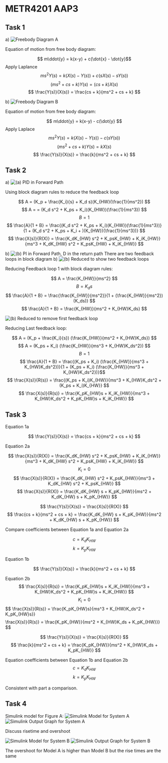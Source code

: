 # METR4201 AAP3
## Task 1
a) 
![Freebody Diagram A](/images/freebody_diagram_A.png)

Equation of motion from free body diagram:

$$ m\ddot{y} = k(x-y) + c(\dot{x} - \dot{y}$$
Apply Laplance
$$ ms^2 Y(s) = k(X(s) - Y(s)) + c(sX(s) - sY(s)) $$
$$ (ms^2 + cs + k) Y(s) = (cs + k) X(s) $$
$$ \frac{Y(s)}{X(s)} = \frac{cs + k}{ms^2 + cs + k} $$

b)
![Freebody Diagram B](/images/freebody_diagram_B.png)

Equation of motion from free body diagram:

$$ m\ddot{y} = k(x-y) - c(\dot{y} $$
Apply Laplace
$$ ms^2 Y(s) = k(X(s) - Y(s)) - c(sY(s)) $$
$$ (ms^2 + cs + k) Y(s) = kX(s) $$ 
$$ \frac{Y(s)}{X(s)} = \frac{k}{ms^2 + cs + k} $$

## Task 2
a) 
![(a) PID in Forward Path](/images/block_diagram_a.png)

Using block diagram rules to reduce the feedback loop

$$ A = (K_p + \frac{K_i}{s} + K_d s)(K_{HW}(\frac{1}{ms^2})  $$
$$ A = = (K_d s^2 + K_ps + K_i)(K_{HW})(\frac{1}{ms^3}) $$
$$ B = 1 $$
$$ \frac{A}{1 + B} = \frac{(K_d s^2 + K_ps + K_i)(K_{HW})(\frac{1}{ms^3})}{1 + (K_d s^2 + K_ps + K_i + )(K_{HW})(\frac{1}{ms^3})} $$
$$ \frac{X(s)}{R(X)} = \frac{K_dK_{HW} s^2 + K_psK_{HW} + K_iK_{HW}}{ms^3 + K_dK_{HW} s^2 + K_psK_{HW} + K_iK_{HW}} $$

b)
![(b) PI in Forward Path, D in the return path](/images/block_diagram_b.png)
There are two feedback loops in block diagram b)
![(b) Reduced to show two feedback loops](/images/block_diagram_b2.png)

Reducing Feedback loop 1 with block diagram rules:

$$ A = \frac{K_{HW}}{ms^2}  $$
$$ B = K_ds $$
$$ \frac{A}{1 + B} = \frac{\frac{K_{HW}}{ms^2}}{1 + (\frac{K_{HW}}{ms^2})(K_ds)} $$
$$ \frac{A}{1 + B} = \frac{K_{HW}}{ms^2 + K_{HW}K_ds} $$

![(b) Reduced to remove first feedback loop](/images/block_diagram_b3.png)

Reducing Last feedback loop:

$$ A = (K_p + \frac{K_i}{s}) (\frac{K_{HW}}{ms^2 + K_{HW}K_ds}) $$
$$ A = (K_ps + K_i) (\frac{K_{HW}}{ms^3 + K_{HW}K_ds^2}) $$
$$ B = 1 $$
$$ \frac{A}{1 + B} = \frac{(K_ps + K_i) (\frac{K_{HW}}{ms^3 + K_{HW}K_ds^2})}{1 + (K_ps + K_i) (\frac{K_{HW}}{ms^3 + K_{HW}K_ds^2})}$$
$$ \frac{X(s)}{R(s)} = \frac{(K_ps + K_i)K_{HW}}{ms^3 + K_{HW}K_ds^2 + (K_ps + K_i)K_{HW}} $$
$$ \frac{X(s)}{R(s)} = \frac{K_pK_{HW}s + K_iK_{HW}}{ms^3 + K_{HW}K_ds^2 + K_pK_{HW}s + K_iK_{HW}} $$

## Task 3

Equation 1a

$$ \frac{Y(s)}{X(s)} = \frac{cs + k}{ms^2 + cs + k} $$

Equation 2a

$$ \frac{X(s)}{R(X)} = \frac{K_dK_{HW} s^2 + K_psK_{HW} + K_iK_{HW}}{ms^3 + K_dK_{HW} s^2 + K_psK_{HW} + K_iK_{HW}} $$
$$ K_i = 0 $$
$$ \frac{X(s)}{R(X)} = \frac{K_dK_{HW} s^2 + K_psK_{HW}}{ms^3 + K_dK_{HW} s^2 + K_psK_{HW}} $$
$$ \frac{X(s)}{R(X)} = \frac{K_dK_{HW} s + K_pK_{HW}}{ms^2 + K_dK_{HW} s + K_pK_{HW}} $$

$$ \frac{Y(s)}{X(s)} = \frac{X(s)}{R(X)} $$
$$ \frac{cs + k}{ms^2 + cs + k} = \frac{K_dK_{HW} s + K_pK_{HW}}{ms^2 + K_dK_{HW} s + K_pK_{HW}} $$

Compare coefficients between Equation 1a and Equation 2a

$$ c = K_dK_{HW} $$
$$ k = K_pK_{HW} $$

Equation 1b

$$ \frac{Y(s)}{X(s)} = \frac{k}{ms^2 + cs + k} $$

Equation 2b
$$ \frac{X(s)}{R(s)} = \frac{K_pK_{HW}s + K_iK_{HW}}{ms^3 + K_{HW}K_ds^2 + K_pK_{HW}s + K_iK_{HW}} $$
$$ K_i = 0 $$
$$ \frac{X(s)}{R(s)} = \frac{K_pK_{HW}s}{ms^3 + K_{HW}K_ds^2 + K_pK_{HW}s}} $$
$$ \frac{X(s)}{R(s)} = \frac{K_pK_{HW}}{ms^2 + K_{HW}K_ds + K_pK_{HW}}} $$

$$ \frac{Y(s)}{X(s)} = \frac{X(s)}{R(X)} $$
$$ \frac{k}{ms^2 + cs + k} = \frac{K_pK_{HW}}{ms^2 + K_{HW}K_ds + K_pK_{HW}} $$

Equation coefficients between Equation 1b and Equation 2b
$$ c = K_dK_{HW} $$
$$ k = K_pK_{HW} $$

Consistent with part a comparison.

## Task 4
Simulink model for Figure A:
![Simulink Model for System A](/images/Simulink_model_A.png)
![Simulink Output Graph for System A](/images/Simulink_graph_A.png)

Discuss risetime and overshoot

![Simulink Model for System B](/images/Simulink_model_B.png)
![Simulink Output Graph for System B](/images/Simulink_graph_B.png)


The overshoot for Model A is higher than Model B but the rise times are the same




